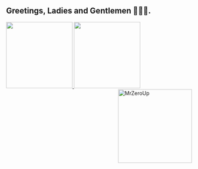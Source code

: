 ## Greetings, Ladies and Gentlemen 👨‍💻🌐.

<div>
  <a href="https://github.com/MrZeroUp">
  <img height="180em" src="https://github-readme-stats.vercel.app/api?username=MrZeroUp&theme=highcontrast&show_icons=true&include_all_commits=true&count_private=trueshow_icons=true">
  <a></a>
  <img height="180em" src="https://github-readme-stats.vercel.app/api/top-langs/?username=MrZeroUp&layout=compact&theme=highcontrast"> 

  <img width="200px" height="200px" align="right" alt="MrZeroUp"             src="https://media2.giphy.com/media/v1.Y2lkPTc5MGI3NjExM3M5dml2ZWRkbnV4MHlueDBtNjA2M3RjNXF6MnlvYnE5YzczYm15dyZlcD12MV9pbnRlcm5hbF9naWZfYnlfaWQmY3Q9Zw/2MsTpsglBOPKcMh7Aq/giphy.gif"> 
</div>

<div>
  
</div>
